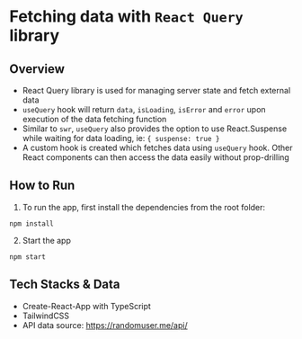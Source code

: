 # Fetching data with ``React Query`` library

## Overview
* React Query library is used for managing server state and fetch external data 
* ``useQuery`` hook will return ``data``, ``isLoading``, ``isError`` and ``error`` upon execution of the data fetching function
* Similar to ``swr``, ``useQuery`` also provides the option to use React.Suspense while waiting for data loading, ie: ``{ suspense: true }``
* A custom hook is created which fetches data using ``useQuery`` hook. Other React components can then access the data easily without prop-drilling

## How to Run
1. To run the app, first install the dependencies from the root folder:
```
npm install
```
2. Start the app
```
npm start
```

## Tech Stacks & Data
* Create-React-App with TypeScript
* TailwindCSS
* API data source: https://randomuser.me/api/
